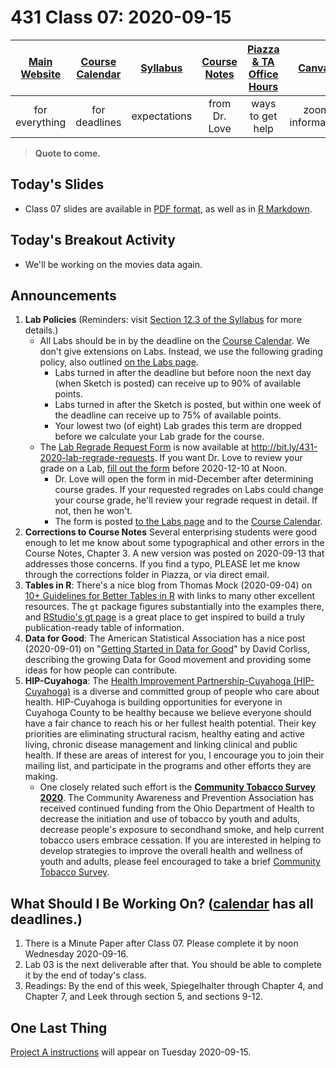 # 431 Class 07: 2020-09-15

[Main Website](https://thomaselove.github.io/431/) | [Course Calendar](https://thomaselove.github.io/431/calendar.html) | [Syllabus](https://thomaselove.github.io/431-2020-syllabus/) | [Course Notes](https://thomaselove.github.io/431-notes/) | [Piazza & TA Office Hours](https://thomaselove.github.io/431/contact.html) | [Canvas](https://canvas.case.edu) | [Data and Code](https://thomaselove.github.io/431/data_index.html)
:-----------: | :--------------: | :----------: | :---------: | :-------------: | :-----------: | :------------:
for everything | for deadlines | expectations | from Dr. Love | ways to get help | zoom information | for downloads

> **Quote to come.** 

## Today's Slides

- Class 07 slides are available in [PDF format](https://github.com/THOMASELOVE/431-2020/blob/master/classes/class07/431_class-07-slides_2020.pdf), as well as in [R Markdown](https://github.com/THOMASELOVE/431-2020/blob/master/classes/class07/431_class-07-slides_2020.Rmd).

## Today's Breakout Activity

- We'll be working on the movies data again.

## Announcements

1. **Lab Policies** (Reminders: visit [Section 12.3 of the Syllabus](https://thomaselove.github.io/431-2020-syllabus/deliverables-assignments.html#labs) for more details.)
    - All Labs should be in by the deadline on the [Course Calendar](https://thomaselove.github.io/431/calendar.html). We don't give extensions on Labs. Instead, we use the following grading policy, also outlined [on the Labs page](https://github.com/THOMASELOVE/431-2020/blob/master/labs/README.md).
        - Labs turned in after the deadline but before noon the next day (when Sketch is posted) can receive up to 90% of available points. 
        - Labs turned in after the Sketch is posted, but within one week of the deadline can receive up to 75% of available points.
        - Your lowest two (of eight) Lab grades this term are dropped before we calculate your Lab grade for the course.
    - The [Lab Regrade Request Form](http://bit.ly/431-2020-lab-regrade-requests) is now available at http://bit.ly/431-2020-lab-regrade-requests. If you want Dr. Love to review your grade on a Lab, [fill out the form](http://bit.ly/431-2020-lab-regrade-requests) before 2020-12-10 at Noon. 
        - Dr. Love will open the form in mid-December after determining course grades. If your requested regrades on Labs could change your course grade, he'll review your regrade request in detail. If not, then he won't. 
        - The form is posted [to the Labs page](https://github.com/THOMASELOVE/431-2020/blob/master/labs/README.md#grading-errors-and-regrade-requests) and to the [Course Calendar](https://thomaselove.github.io/431/calendar.html).
2. **Corrections to Course Notes** Several enterprising students were good enough to let me know about some typographical and other errors in the Course Notes, Chapter 3. A new version was posted on 2020-09-13 that addresses those concerns. If you find a typo, PLEASE let me know through the corrections folder in Piazza, or via direct email.
3. **Tables in R**: There's a nice blog from Thomas Mock (2020-09-04) on [10+ Guidelines for Better Tables in R](https://themockup.blog/posts/2020-09-04-10-table-rules-in-r/) with links to many other excellent resources. The `gt` package figures substantially into the examples there, and [RStudio's gt page](https://gt.rstudio.com/) is a great place to get inspired to build a truly publication-ready table of information.
4. **Data for Good**: The American Statistical Association has a nice post (2020-09-01) on "[Getting Started in Data for Good](https://magazine.amstat.org/blog/2020/09/01/getting-started-in-data-for-good/)" by David Corliss, describing the growing Data for Good movement and providing some ideas for how people can contribute.
5. **HIP-Cuyahoga**: The [Health Improvement Partnership-Cuyahoga (HIP-Cuyahoga)](https://hipcuyahoga.org/) is a diverse and committed group of people who care about health. HIP-Cuyahoga is building opportunities for everyone in Cuyahoga County to be healthy because we believe everyone should have a fair chance to reach his or her fullest health potential. Their key priorities are eliminating structural racism, healthy eating and active living, chronic disease management and linking clinical and public health. If these are areas of interest for you, I encourage you to join their mailing list, and participate in the programs and other efforts they are making.
    - One closely related such effort is the **[Community Tobacco Survey 2020](https://www.surveymonkey.com/r/2020communitytobaccosurvey)**. The Community Awareness and Prevention Association has received continued funding from the Ohio Department of Health to decrease the initiation and use of tobacco by youth and adults, decrease people's exposure to secondhand smoke, and help current tobacco users embrace cessation. If you are interested in helping to develop strategies to improve the overall health and wellness of youth and adults, please feel encouraged to take a brief [Community Tobacco Survey](https://www.surveymonkey.com/r/2020communitytobaccosurvey). 

## What Should I Be Working On? ([calendar](https://thomaselove.github.io/431/calendar.html) has all deadlines.)

1. There is a Minute Paper after Class 07. Please complete it by noon Wednesday 2020-09-16.
2. Lab 03 is the next deliverable after that. You should be able to complete it by the end of today's class.
3. Readings: By the end of this week, Spiegelhalter through Chapter 4, and Chapter 7, and Leek through section 5, and sections 9-12.

## One Last Thing

[Project A instructions](https://github.com/THOMASELOVE/431-2020/blob/master/projects/projectA/projectA.md) will appear on Tuesday 2020-09-15.




